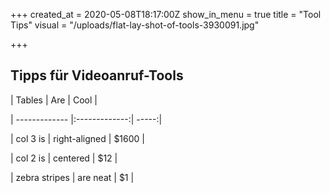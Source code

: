 +++
created_at = 2020-05-08T18:17:00Z
show_in_menu = true
title = "Tool Tips"
visual = "/uploads/flat-lay-shot-of-tools-3930091.jpg"

+++
## Tipps für Videoanruf-Tools

| Tables        | Are           | Cool  |

| ------------- |:-------------:| -----:|

| col 3 is      | right-aligned | $1600 |

| col 2 is      | centered      |   $12 |

| zebra stripes | are neat      |    $1 |